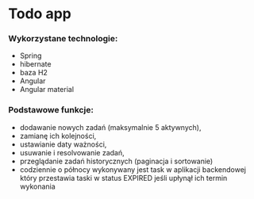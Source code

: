 # Todo app

### Wykorzystane technologie:
- Spring
- hibernate
- baza H2
- Angular
- Angular material

### Podstawowe funkcje:
- dodawanie nowych zadań (maksymalnie 5 aktywnych),
- zamianę ich kolejności,
- ustawianie daty ważności,
- usuwanie i resolvowanie zadań,
- przeglądanie zadań historycznych (paginacja i sortowanie)
- codziennie o północy wykonywany jest task w aplikacji backendowej który przestawia taski w status EXPIRED jeśli upłynął ich termin wykonania